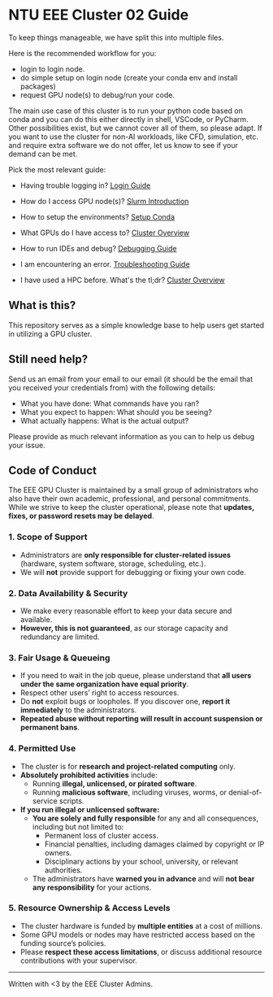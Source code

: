 # NTU EEE Cluster 02 Guide

To keep things manageable, we have split this into multiple files.

Here is the recommended workflow for you:
- login to login node.
- do simple setup on login node (create your conda env and install packages)
- request GPU node(s) to debug/run your code.

The main use case of this cluster is to run your python code based on conda and you can do this either 
directly in shell, VSCode, or PyCharm. Other possibilities exist, but we cannot cover all of them, so please adapt.
If you want to use the cluster for non-AI workloads, like CFD, simulation, etc. and require extra software we do not offer, 
let us know to see if your demand can be met.

Pick the most relevant guide:

- Having trouble logging in? [Login Guide](login.md)
- How do I access GPU node(s)? [Slurm Introduction](slurm.md)
- How to setup the environments? [Setup Conda](conda.md)
- What GPUs do I have access to? [Cluster Overview](cluster.md)
- How to run IDEs and debug? [Debugging Guide](Debugging.md)
- I am encountering an error. [Troubleshooting Guide](troubleshooting.md)

- I have used a HPC before. What's the tl;dr? [Cluster Overview](cluster.md)

## What is this?

This repository serves as a simple knowledge base to help users get started in
utilizing a GPU cluster.

## Still need help?

Send us an email from your email to our email (it should be the email that you
received your credentials from) with the following details:

- What you have done: What commands have you ran?
- What you expect to happen: What should you be seeing?
- What actually happens: What is the actual output?

Please provide as much relevant information as you can to help us debug your
issue.  

## **Code of Conduct**

The EEE GPU Cluster is maintained by a small group of administrators who also have their own academic, professional, and personal commitments.  
While we strive to keep the cluster operational, please note that **updates, fixes, or password resets may be delayed**.

### **1. Scope of Support**
- Administrators are **only responsible for cluster-related issues** (hardware, system software, storage, scheduling, etc.).  
- We will **not** provide support for debugging or fixing your own code.

### **2. Data Availability & Security**
- We make every reasonable effort to keep your data secure and available.  
- **However, this is not guaranteed**, as our storage capacity and redundancy are limited.

### **3. Fair Usage & Queueing**
- If you need to wait in the job queue, please understand that **all users under the same organization have equal priority**.
- Respect other users’ right to access resources.
- Do **not** exploit bugs or loopholes. If you discover one, **report it immediately** to the administrators.  
- **Repeated abuse without reporting will result in account suspension or permanent bans**.

### **4. Permitted Use**
- The cluster is for **research and project-related computing** only.
- **Absolutely prohibited activities** include:
  - Running **illegal, unlicensed, or pirated software**.
  - Running **malicious software**, including viruses, worms, or denial-of-service scripts.
- **If you run illegal or unlicensed software:**
  - **You are solely and fully responsible** for any and all consequences, including but not limited to:
    - Permanent loss of cluster access.
    - Financial penalties, including damages claimed by copyright or IP owners.
    - Disciplinary actions by your school, university, or relevant authorities.
  - The administrators have **warned you in advance** and will **not bear any responsibility** for your actions.

### **5. Resource Ownership & Access Levels**
- The cluster hardware is funded by **multiple entities** at a cost of millions.
- Some GPU models or nodes may have restricted access based on the funding source’s policies.
- Please **respect these access limitations**, or discuss additional resource contributions with your supervisor.


---

Written with <3 by the EEE Cluster Admins.

